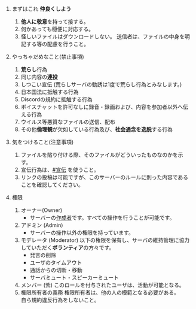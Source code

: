1. まずはこれ
    **仲良くしよう**

    1. **他人に敬意**を持って接する。
    2. 何かあっても穏便に対応する。
    4. 怪しいファイルはダウンロードしない。
       送信者は、ファイルの中身を明記する等の配慮を行うこと。

2. やっちゃだめなこと(禁止事項)
    1. **荒らし**行為
    2. 同じ内容の**連投**
    3. しつこい宣伝 (荒らしサーバの勧誘は1度で荒らし行為とみなします。)
    4. 日本国法に抵触する行為
    6. Discordの規約に抵触する行為
    7. ボイスチャットを許可なしに録音・録画および、内容を参加者以外へ伝える行為
    8. ウイルス等悪質なファイルの送信、配布
    9. その他**倫理観**が欠如している行為及び、**社会通念を逸脱**する行為  

3. 気をつけること(注意事項)
    1. ファイルを貼り付ける際、そのファイルがどういったものなのかを示す。
    2. 宣伝行為は、[#宣伝](https://discord.com/channels/694433205620572191/840141605884395540) を使うこと。
    3. リンクの投稿は可能ですが、このサーバーのルールに則った内容であることを確認してください。

4. 権限
    1. オーナー(Owner)
        - サーバーの[作成者](https://twitter.com/ddpn08)です。すべての操作を行うことが可能です。
    2. アドミン (Admin)
        - サーバーの操作以外の権限を持っています。
    2. モデレータ (Moderator)
        以下の権限を保有し、サーバの維持管理に協力していただく**ボランティア**の方々です。
        - 発言の削除  
        - ユーザのタイムアウト  
        - 通話からの切断・移動  
        - サーバミュート・スピーカーミュート  
    4. メンバー (紫)
        このロールを付与されたユーザは、活動が可能となる。
    5. 権限所有者の義務
        権限所有者は、他の人の模範となる必要がある。  
        自ら規約違反行為をしないこと。